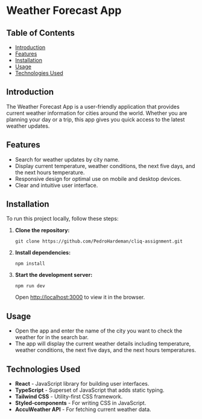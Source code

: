 <h1>Weather Forecast App</h1>
<h2>Table of Contents</h2>
<ul>
  <li><a href="#introduction">Introduction</a></li>
  <li><a href="#features">Features</a></li>
  <li><a href="#installation">Installation</a></li>
  <li><a href="#usage">Usage</a></li>
  <li><a href="#technologies-used">Technologies Used</a></li>
</ul>

<h2 id="introduction">Introduction</h2>
<p>The Weather Forecast App is a user-friendly application that provides current weather information for cities around the world. Whether you are planning your day or a trip, this app gives you quick access to the latest weather updates.</p>

<h2 id="features">Features</h2>
<ul>
  <li>Search for weather updates by city name.</li>
  <li>Display current temperature, weather conditions, the next five days, and the next hours temperature.</li>
  <li>Responsive design for optimal use on mobile and desktop devices.</li>
  <li>Clear and intuitive user interface.</li>
</ul>

<h2 id="installation">Installation</h2>
<p>To run this project locally, follow these steps:</p>
<ol>
  <li><strong>Clone the repository:</strong>
    <pre><code>git clone https://github.com/PedroHardeman/cliq-assignment.git</code></pre>
  </li>
  <li><strong>Install dependencies:</strong>
    <pre><code>npm install</code></pre>
  </li>
  <li><strong>Start the development server:</strong>
    <pre><code>npm run dev</code></pre>
    <p>Open <a href="http://localhost:3000">http://localhost:3000</a> to view it in the browser.</p>
  </li>
</ol>

<h2 id="usage">Usage</h2>
<ul>
  <li>Open the app and enter the name of the city you want to check the weather for in the search bar.</li>
  <li>The app will display the current weather details including temperature, weather conditions, the next five days, and the next hours temperatures.</li>
</ul>

<h2 id="technologies-used">Technologies Used</h2>
<ul>
  <li><strong>React</strong> - JavaScript library for building user interfaces.</li>
  <li><strong>TypeScript</strong> - Superset of JavaScript that adds static typing.</li>
  <li><strong>Tailwind CSS</strong> - Utility-first CSS framework.</li>
  <li><strong>Styled-components</strong> - For writing CSS in JavaScript.</li>
  <li><strong>AccuWeather API</strong> - For fetching current weather data.</li>
</ul>

